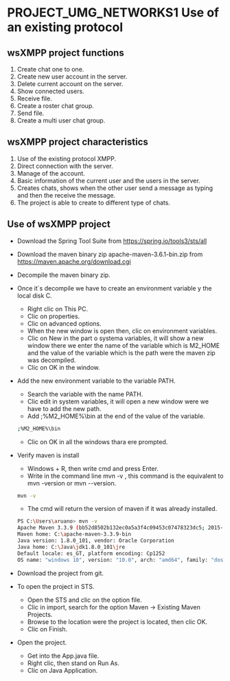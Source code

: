 # PROJECT_UMG_NETWORKS1 Use of an existing protocol

## wsXMPP project functions
1. Create chat one to one.
2. Create new user account in the server.
3. Delete current account on the server.
4. Show connected users.
5. Receive file.
6. Create a roster chat group.
7. Send file.
8. Create a multi user chat group.

## wsXMPP project characteristics
1. Use of the existing protocol XMPP.
2. Direct connection with the server.
3. Manage of the account.
4. Basic information of the current user and the users in the server.
5. Creates chats, shows when the other user send a message as typing and then the receive the message.
6. The project is able to create to different type of chats.

## Use of wsXMPP project
* Download the Spring Tool Suite from [https://spring.io/tools3/sts/all
](https://spring.io/tools3/sts/all
)
* Download the maven binary zip apache-maven-3.6.1-bin.zip from 
[https://maven.apache.org/download.cgi 
](https://maven.apache.org/download.cgi 
)
* Decompile the maven binary zip.
* Once it´s decompile we have to create an environment variable y the local disk C.
    * Right clic on This PC.
    * Clic on properties.
    * Clic on advanced options.
    * When the new window is open then, clic on environment variables.
    * Clic on New in the part o systema variables, it will show a new window there we enter the name of the variable which is M2_HOME and the value of the variable which is the path were the maven zip was decompiled.
    * Clic on OK in the window.
* Add the new environment variable to the variable PATH.
    * Search the variable with the name PATH.
    * Clic edit in system variables, it will open a new window were we have to add the new path.
    * Add ;%M2_HOME%\bin at the end of the value of the variable.
    ```bash
    ;%M2_HOME%\bin
    ```
    * Clic on OK in all the windows thara ere prompted.
* Verify maven is install
    * Windows + R, then write cmd and press Enter.
    * Write in the command line mvn -v , this command is the equivalent to mvn -version or mvn --version.

    ```bash
    mvn -v
    ```
    * The cmd will return the version of maven if it was already installed.
    ```bash
    PS C:\Users\aruano> mvn -v
    Apache Maven 3.3.9 (bb52d8502b132ec0a5a3f4c09453c07478323dc5; 2015-11-10T10:41:47-06:00)
    Maven home: C:\apache-maven-3.3.9-bin
    Java version: 1.8.0_101, vendor: Oracle Corporation
    Java home: C:\Java\jdk1.8.0_101\jre
    Default locale: es_GT, platform encoding: Cp1252
    OS name: "windows 10", version: "10.0", arch: "amd64", family: "dos"
    ```
* Download the project from git.
* To open the project in STS.
    * Open the STS and clic on the option file.
    * Clic in import, search for the option Maven -> Existing Maven Projects.
    * Browse to the location were the project is located, then clic OK.
    * Clic on Finish.
* Open the project.
    * Get into the App.java file.
    * Right clic, then stand on Run As.
    * Clic on Java Application.
